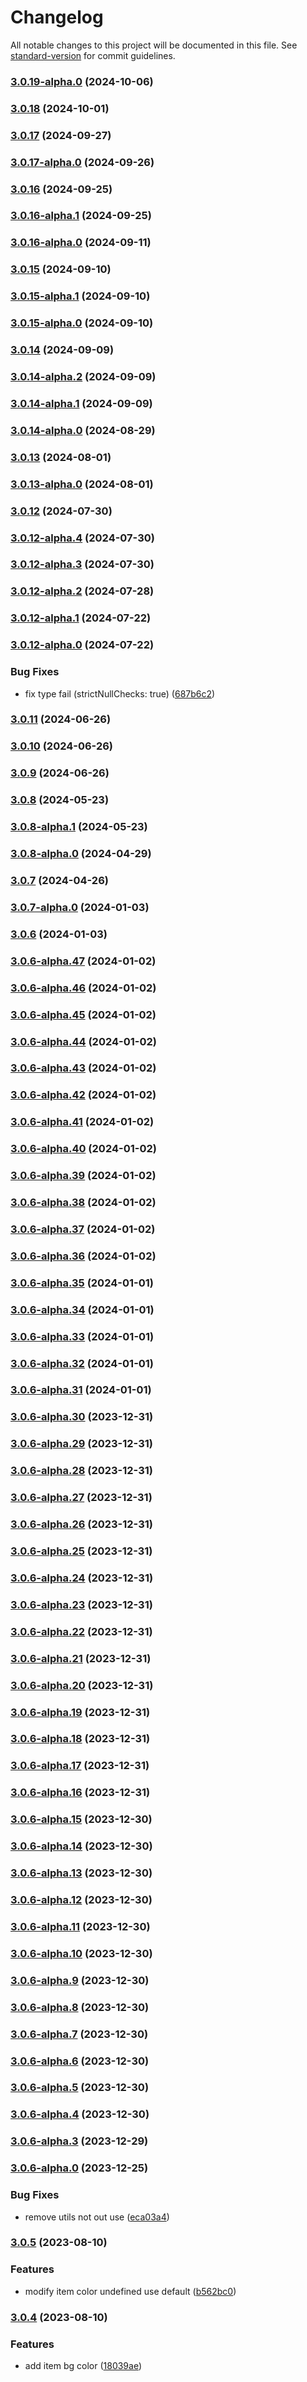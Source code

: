 # Changelog

All notable changes to this project will be documented in this file. See [standard-version](https://github.com/conventional-changelog/standard-version) for commit guidelines.

### [3.0.19-alpha.0](https://github.com/acrool/acrool-react-dropdown/compare/v3.0.18...v3.0.19-alpha.0) (2024-10-06)

### [3.0.18](https://github.com/acrool/acrool-react-dropdown/compare/v3.0.17...v3.0.18) (2024-10-01)

### [3.0.17](https://github.com/acrool/acrool-react-dropdown/compare/v3.0.17-alpha.0...v3.0.17) (2024-09-27)

### [3.0.17-alpha.0](https://github.com/acrool/acrool-react-dropdown/compare/v3.0.16...v3.0.17-alpha.0) (2024-09-26)

### [3.0.16](https://github.com/acrool/acrool-react-dropdown/compare/v3.0.16-alpha.1...v3.0.16) (2024-09-25)

### [3.0.16-alpha.1](https://github.com/acrool/acrool-react-dropdown/compare/v3.0.16-alpha.0...v3.0.16-alpha.1) (2024-09-25)

### [3.0.16-alpha.0](https://github.com/acrool/acrool-react-dropdown/compare/v3.0.15...v3.0.16-alpha.0) (2024-09-11)

### [3.0.15](https://github.com/acrool/acrool-react-dropdown/compare/v3.0.15-alpha.1...v3.0.15) (2024-09-10)

### [3.0.15-alpha.1](https://github.com/acrool/acrool-react-dropdown/compare/v3.0.15-alpha.0...v3.0.15-alpha.1) (2024-09-10)

### [3.0.15-alpha.0](https://github.com/acrool/acrool-react-dropdown/compare/v3.0.14...v3.0.15-alpha.0) (2024-09-10)

### [3.0.14](https://github.com/acrool/acrool-react-dropdown/compare/v3.0.14-alpha.2...v3.0.14) (2024-09-09)

### [3.0.14-alpha.2](https://github.com/acrool/acrool-react-dropdown/compare/v3.0.14-alpha.1...v3.0.14-alpha.2) (2024-09-09)

### [3.0.14-alpha.1](https://github.com/acrool/acrool-react-dropdown/compare/v3.0.14-alpha.0...v3.0.14-alpha.1) (2024-09-09)

### [3.0.14-alpha.0](https://github.com/acrool/acrool-react-dropdown/compare/v3.0.13...v3.0.14-alpha.0) (2024-08-29)

### [3.0.13](https://github.com/acrool/acrool-react-dropdown/compare/v3.0.13-alpha.0...v3.0.13) (2024-08-01)

### [3.0.13-alpha.0](https://github.com/acrool/acrool-react-dropdown/compare/v3.0.12...v3.0.13-alpha.0) (2024-08-01)

### [3.0.12](https://github.com/acrool/acrool-react-dropdown/compare/v3.0.12-alpha.4...v3.0.12) (2024-07-30)

### [3.0.12-alpha.4](https://github.com/acrool/acrool-react-dropdown/compare/v3.0.12-alpha.3...v3.0.12-alpha.4) (2024-07-30)

### [3.0.12-alpha.3](https://github.com/acrool/acrool-react-dropdown/compare/v3.0.12-alpha.2...v3.0.12-alpha.3) (2024-07-30)

### [3.0.12-alpha.2](https://github.com/acrool/acrool-react-dropdown/compare/v3.0.12-alpha.1...v3.0.12-alpha.2) (2024-07-28)

### [3.0.12-alpha.1](https://github.com/acrool/acrool-react-dropdown/compare/v3.0.12-alpha.0...v3.0.12-alpha.1) (2024-07-22)

### [3.0.12-alpha.0](https://github.com/acrool/acrool-react-dropdown/compare/v3.0.11...v3.0.12-alpha.0) (2024-07-22)


### Bug Fixes

* fix type fail (strictNullChecks: true) ([687b6c2](https://github.com/acrool/acrool-react-dropdown/commit/687b6c2c67df6926664d1f68d960c8c711e8c4be))

### [3.0.11](https://github.com/acrool/acrool-react-dropdown/compare/v3.0.10...v3.0.11) (2024-06-26)

### [3.0.10](https://github.com/acrool/acrool-react-dropdown/compare/v3.0.9...v3.0.10) (2024-06-26)

### [3.0.9](https://github.com/acrool/acrool-react-dropdown/compare/v3.0.8...v3.0.9) (2024-06-26)

### [3.0.8](https://github.com/acrool/acrool-react-dropdown/compare/v3.0.8-alpha.1...v3.0.8) (2024-05-23)

### [3.0.8-alpha.1](https://github.com/acrool/acrool-react-dropdown/compare/v3.0.8-alpha.0...v3.0.8-alpha.1) (2024-05-23)

### [3.0.8-alpha.0](https://github.com/imagine10255/bear-react-dropdown/compare/v3.0.7...v3.0.8-alpha.0) (2024-04-29)

### [3.0.7](https://github.com/imagine10255/bear-react-dropdown/compare/v3.0.7-alpha.0...v3.0.7) (2024-04-26)

### [3.0.7-alpha.0](https://github.com/imagine10255/bear-react-dropdown/compare/v3.0.6...v3.0.7-alpha.0) (2024-01-03)

### [3.0.6](https://github.com/imagine10255/bear-react-dropdown/compare/v3.0.6-alpha.47...v3.0.6) (2024-01-03)

### [3.0.6-alpha.47](https://github.com/imagine10255/bear-react-dropdown/compare/v3.0.6-alpha.46...v3.0.6-alpha.47) (2024-01-02)

### [3.0.6-alpha.46](https://github.com/imagine10255/bear-react-dropdown/compare/v3.0.6-alpha.45...v3.0.6-alpha.46) (2024-01-02)

### [3.0.6-alpha.45](https://github.com/imagine10255/bear-react-dropdown/compare/v3.0.6-alpha.44...v3.0.6-alpha.45) (2024-01-02)

### [3.0.6-alpha.44](https://github.com/imagine10255/bear-react-dropdown/compare/v3.0.6-alpha.43...v3.0.6-alpha.44) (2024-01-02)

### [3.0.6-alpha.43](https://github.com/imagine10255/bear-react-dropdown/compare/v3.0.6-alpha.42...v3.0.6-alpha.43) (2024-01-02)

### [3.0.6-alpha.42](https://github.com/imagine10255/bear-react-dropdown/compare/v3.0.6-alpha.41...v3.0.6-alpha.42) (2024-01-02)

### [3.0.6-alpha.41](https://github.com/imagine10255/bear-react-dropdown/compare/v3.0.6-alpha.40...v3.0.6-alpha.41) (2024-01-02)

### [3.0.6-alpha.40](https://github.com/imagine10255/bear-react-dropdown/compare/v3.0.6-alpha.39...v3.0.6-alpha.40) (2024-01-02)

### [3.0.6-alpha.39](https://github.com/imagine10255/bear-react-dropdown/compare/v3.0.6-alpha.38...v3.0.6-alpha.39) (2024-01-02)

### [3.0.6-alpha.38](https://github.com/imagine10255/bear-react-dropdown/compare/v3.0.6-alpha.37...v3.0.6-alpha.38) (2024-01-02)

### [3.0.6-alpha.37](https://github.com/imagine10255/bear-react-dropdown/compare/v3.0.6-alpha.36...v3.0.6-alpha.37) (2024-01-02)

### [3.0.6-alpha.36](https://github.com/imagine10255/bear-react-dropdown/compare/v3.0.6-alpha.35...v3.0.6-alpha.36) (2024-01-02)

### [3.0.6-alpha.35](https://github.com/imagine10255/bear-react-dropdown/compare/v3.0.6-alpha.34...v3.0.6-alpha.35) (2024-01-01)

### [3.0.6-alpha.34](https://github.com/imagine10255/bear-react-dropdown/compare/v3.0.6-alpha.33...v3.0.6-alpha.34) (2024-01-01)

### [3.0.6-alpha.33](https://github.com/imagine10255/bear-react-dropdown/compare/v3.0.6-alpha.32...v3.0.6-alpha.33) (2024-01-01)

### [3.0.6-alpha.32](https://github.com/imagine10255/bear-react-dropdown/compare/v3.0.6-alpha.31...v3.0.6-alpha.32) (2024-01-01)

### [3.0.6-alpha.31](https://github.com/imagine10255/bear-react-dropdown/compare/v3.0.6-alpha.30...v3.0.6-alpha.31) (2024-01-01)

### [3.0.6-alpha.30](https://github.com/imagine10255/bear-react-dropdown/compare/v3.0.6-alpha.29...v3.0.6-alpha.30) (2023-12-31)

### [3.0.6-alpha.29](https://github.com/imagine10255/bear-react-dropdown/compare/v3.0.6-alpha.28...v3.0.6-alpha.29) (2023-12-31)

### [3.0.6-alpha.28](https://github.com/imagine10255/bear-react-dropdown/compare/v3.0.6-alpha.27...v3.0.6-alpha.28) (2023-12-31)

### [3.0.6-alpha.27](https://github.com/imagine10255/bear-react-dropdown/compare/v3.0.6-alpha.26...v3.0.6-alpha.27) (2023-12-31)

### [3.0.6-alpha.26](https://github.com/imagine10255/bear-react-dropdown/compare/v3.0.6-alpha.25...v3.0.6-alpha.26) (2023-12-31)

### [3.0.6-alpha.25](https://github.com/imagine10255/bear-react-dropdown/compare/v3.0.6-alpha.24...v3.0.6-alpha.25) (2023-12-31)

### [3.0.6-alpha.24](https://github.com/imagine10255/bear-react-dropdown/compare/v3.0.6-alpha.23...v3.0.6-alpha.24) (2023-12-31)

### [3.0.6-alpha.23](https://github.com/imagine10255/bear-react-dropdown/compare/v3.0.6-alpha.22...v3.0.6-alpha.23) (2023-12-31)

### [3.0.6-alpha.22](https://github.com/imagine10255/bear-react-dropdown/compare/v3.0.6-alpha.21...v3.0.6-alpha.22) (2023-12-31)

### [3.0.6-alpha.21](https://github.com/imagine10255/bear-react-dropdown/compare/v3.0.6-alpha.20...v3.0.6-alpha.21) (2023-12-31)

### [3.0.6-alpha.20](https://github.com/imagine10255/bear-react-dropdown/compare/v3.0.6-alpha.19...v3.0.6-alpha.20) (2023-12-31)

### [3.0.6-alpha.19](https://github.com/imagine10255/bear-react-dropdown/compare/v3.0.6-alpha.18...v3.0.6-alpha.19) (2023-12-31)

### [3.0.6-alpha.18](https://github.com/imagine10255/bear-react-dropdown/compare/v3.0.6-alpha.17...v3.0.6-alpha.18) (2023-12-31)

### [3.0.6-alpha.17](https://github.com/imagine10255/bear-react-dropdown/compare/v3.0.6-alpha.16...v3.0.6-alpha.17) (2023-12-31)

### [3.0.6-alpha.16](https://github.com/imagine10255/bear-react-dropdown/compare/v3.0.6-alpha.15...v3.0.6-alpha.16) (2023-12-31)

### [3.0.6-alpha.15](https://github.com/imagine10255/bear-react-dropdown/compare/v3.0.6-alpha.14...v3.0.6-alpha.15) (2023-12-30)

### [3.0.6-alpha.14](https://github.com/imagine10255/bear-react-dropdown/compare/v3.0.6-alpha.13...v3.0.6-alpha.14) (2023-12-30)

### [3.0.6-alpha.13](https://github.com/imagine10255/bear-react-dropdown/compare/v3.0.6-alpha.12...v3.0.6-alpha.13) (2023-12-30)

### [3.0.6-alpha.12](https://github.com/imagine10255/bear-react-dropdown/compare/v3.0.6-alpha.11...v3.0.6-alpha.12) (2023-12-30)

### [3.0.6-alpha.11](https://github.com/imagine10255/bear-react-dropdown/compare/v3.0.6-alpha.10...v3.0.6-alpha.11) (2023-12-30)

### [3.0.6-alpha.10](https://github.com/imagine10255/bear-react-dropdown/compare/v3.0.6-alpha.9...v3.0.6-alpha.10) (2023-12-30)

### [3.0.6-alpha.9](https://github.com/imagine10255/bear-react-dropdown/compare/v3.0.6-alpha.8...v3.0.6-alpha.9) (2023-12-30)

### [3.0.6-alpha.8](https://github.com/imagine10255/bear-react-dropdown/compare/v3.0.6-alpha.7...v3.0.6-alpha.8) (2023-12-30)

### [3.0.6-alpha.7](https://github.com/imagine10255/bear-react-dropdown/compare/v3.0.6-alpha.6...v3.0.6-alpha.7) (2023-12-30)

### [3.0.6-alpha.6](https://github.com/imagine10255/bear-react-dropdown/compare/v3.0.6-alpha.5...v3.0.6-alpha.6) (2023-12-30)

### [3.0.6-alpha.5](https://github.com/imagine10255/bear-react-dropdown/compare/v3.0.6-alpha.4...v3.0.6-alpha.5) (2023-12-30)

### [3.0.6-alpha.4](https://github.com/imagine10255/bear-react-dropdown/compare/v3.0.6-alpha.3...v3.0.6-alpha.4) (2023-12-30)

### [3.0.6-alpha.3](https://github.com/imagine10255/bear-react-dropdown/compare/v3.0.6-alpha.0...v3.0.6-alpha.3) (2023-12-29)

### [3.0.6-alpha.0](https://github.com/imagine10255/bear-react-dropdown/compare/v3.0.5...v3.0.6-alpha.0) (2023-12-25)


### Bug Fixes

* remove utils not out use ([eca03a4](https://github.com/imagine10255/bear-react-dropdown/commit/eca03a4a84299e3cd3ddb16aa9793ea1911db627))

### [3.0.5](https://github.com/imagine10255/bear-react-dropdown/compare/v3.0.4...v3.0.5) (2023-08-10)


### Features

* modify item color undefined use default ([b562bc0](https://github.com/imagine10255/bear-react-dropdown/commit/b562bc04853ca5af5c2da685c0cb972e4b51112d))

### [3.0.4](https://github.com/imagine10255/bear-react-dropdown/compare/v3.0.3...v3.0.4) (2023-08-10)


### Features

* add item bg color ([18039ae](https://github.com/imagine10255/bear-react-dropdown/commit/18039ae7c36b739b6435f88b499f991f58d5c080))

